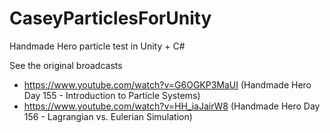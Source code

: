 # CaseyParticlesForUnity
Handmade Hero particle test in Unity + C#

See the original broadcasts
- https://www.youtube.com/watch?v=G6OGKP3MaUI (Handmade Hero Day 155 - Introduction to Particle Systems)
- https://www.youtube.com/watch?v=HH_iaJairW8 (Handmade Hero Day 156 - Lagrangian vs. Eulerian Simulation)


